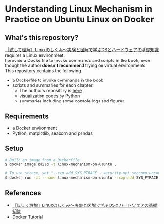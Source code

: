 # Understanding Linux Mechanism in Practice on Ubuntu Linux on Docker

## What's this repository?
[［試して理解］Linuxのしくみ～実験と図解で学ぶOSとハードウェアの基礎知識](https://gihyo.jp/book/2018/978-4-7741-9607-7) requires a Linux environment.  
I provide a Dockerfile to invoke commands and scripts in the book, even though the author **doesn't recommend** trying on virtual environments.  
This repository contains the following.
 - a Dockerfile to invoke commands in the book
 - scripts and summaries for each chapter
   - The author's repository is [here](https://github.com/satoru-takeuchi/linux-in-practice/).
   - visualization codes by Python
   - summaries including some console logs and figures

## Requirements
- a Docker environment
- Python, matplotlib, seaborn and pandas

## Setup
```bash
# Build an image from a Dockerfile
$ docker image build -t linux-mechanism-on-ubuntu .

# To use strace, set "--cap-add SYS_PTRACE --security-opt seccomp:unconfined"
$ docker run -it --name linux-mechanism-on-ubuntu --cap-add SYS_PTRACE --security-opt seccomp:unconfined -w /home linux-mechanism-on-ubuntu
```

## References
- [［試して理解］Linuxのしくみ～実験と図解で学ぶOSとハードウェアの基礎知識](https://gihyo.jp/book/2018/978-4-7741-9607-7)
- [Docker Tutorial](http://docs.docker.jp/get-started/toc.html)